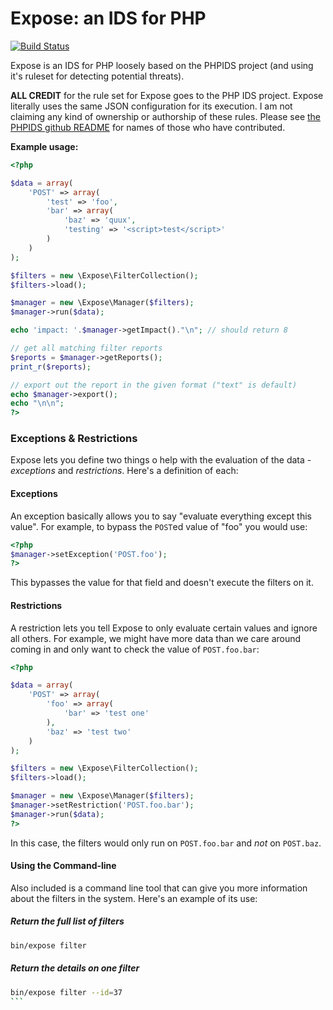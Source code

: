 Expose: an IDS for PHP
=========================

[![Build Status](https://secure.travis-ci.org/enygma/expose.png?branch=master)](http://travis-ci.org/enygma/expose)

Expose is an IDS for PHP loosely based on the PHPIDS project (and using it's ruleset
for detecting potential threats).

**ALL CREDIT** for the rule set for Expose goes to the PHP IDS project. Expose literally
uses the same JSON configuration for its execution. I am not claiming any kind of ownership
or authorship of these rules. Please see [the PHPIDS github README](https://github.com/PHPIDS/PHPIDS)
for names of those who have contributed.

**Example usage:**

```php
<?php

$data = array(
    'POST' => array(
        'test' => 'foo',
        'bar' => array(
            'baz' => 'quux',
            'testing' => '<script>test</script>'
        )
    )
);

$filters = new \Expose\FilterCollection();
$filters->load();

$manager = new \Expose\Manager($filters);
$manager->run($data);

echo 'impact: '.$manager->getImpact()."\n"; // should return 8

// get all matching filter reports
$reports = $manager->getReports();
print_r($reports);

// export out the report in the given format ("text" is default)
echo $manager->export();
echo "\n\n";
?>
```

### Exceptions & Restrictions

Expose lets you define two things o help with the evaluation of the data - *exceptions*
and *restrictions*. Here's a definition of each:

#### Exceptions

An exception basically allows you to say "evaluate everything except this value". For 
example, to bypass the `POST`ed value of "foo" you would use:

```php
<?php
$manager->setException('POST.foo');
?>
```

This bypasses the value for that field and doesn't execute the filters on it.

#### Restrictions

A restriction lets you tell Expose to only evaluate certain values and ignore all others.
For example, we might have more data than we care around coming in and only want to 
check the value of `POST.foo.bar`:

```php
<?php

$data = array(
    'POST' => array(
        'foo' => array(
            'bar' => 'test one'
        ),
        'baz' => 'test two'
    )
);

$filters = new \Expose\FilterCollection();
$filters->load();

$manager = new \Expose\Manager($filters);
$manager->setRestriction('POST.foo.bar');
$manager->run($data);
?>
```

In this case, the filters would only run on `POST.foo.bar` and *not* on `POST.baz`.

#### Using the Command-line

Also included is a command line tool that can give you more information about the filters 
in the system. Here's an example of its use:

##### Return the full list of filters
```sh
bin/expose filter
```

##### Return the details on one filter
````sh
bin/expose filter --id=37
```
